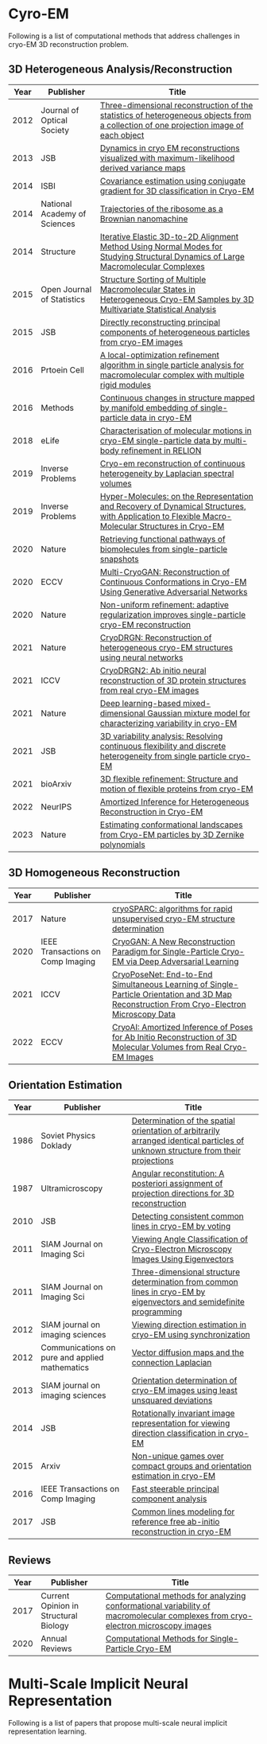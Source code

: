 # Cyro-EM
Following is a list of computational methods that address challenges in cryo-EM 3D reconstruction problem.
 
## 3D Heterogeneous Analysis/Reconstruction

|Year|Publisher|Title|
|-----|-----|-----|
|2012|Journal of Optical Society|[Three-dimensional reconstruction of the statistics of heterogeneous objects from a collection of one projection image of each object]()|
|2013|JSB|[Dynamics in cryo EM reconstructions visualized with maximum-likelihood derived variance maps](https://www.sciencedirect.com/science/article/pii/S1047847712003176)|
|2014|ISBI|[Covariance estimation using conjugate gradient for 3D classification in Cryo-EM](https://arxiv.org/abs/1412.0985)|
|2014|National Academy of Sciences|[Trajectories of the ribosome as a Brownian nanomachine](https://www.pnas.org/doi/10.1073/pnas.1419276111)|
|2014|Structure|[Iterative Elastic 3D-to-2D Alignment Method Using Normal Modes for Studying Structural Dynamics of Large Macromolecular Complexes](https://www.sciencedirect.com/science/article/pii/S0969212614000136)|
|2015|Open Journal of Statistics|[Structure Sorting of Multiple Macromolecular States in Heterogeneous Cryo-EM Samples by 3D Multivariate Statistical Analysis](https://hal.science/hal-03827939/document)|
|2015|JSB|[Directly reconstructing principal components of heterogeneous particles from cryo-EM images](https://www.ncbi.nlm.nih.gov/pmc/articles/PMC4536832/)|
|2016|Prtoein Cell|[A local-optimization refinement algorithm in single particle analysis for macromolecular complex with multiple rigid modules](https://www.ncbi.nlm.nih.gov/pmc/articles/PMC4707152/)|
|2016|Methods|[Continuous changes in structure mapped by manifold embedding of single-particle data in cryo-EM](https://www.ncbi.nlm.nih.gov/pmc/articles/PMC4848141/)|
|2018|eLife|[Characterisation of molecular motions in cryo-EM single-particle data by multi-body refinement in RELION](https://www.ncbi.nlm.nih.gov/pmc/articles/PMC6005684/)|
|2019|Inverse Problems|[Cryo-em reconstruction of continuous heterogeneity by Laplacian spectral volumes](https://arxiv.org/abs/1907.01898)|
|2019|Inverse Problems|[Hyper-Molecules: on the Representation and Recovery of Dynamical Structures, with Application to Flexible Macro-Molecular Structures in Cryo-EM](https://arxiv.org/abs/1907.01589)|
|2020|Nature|[Retrieving functional pathways of biomolecules from single-particle snapshots](https://www.nature.com/articles/s41467-020-18403-x)|
|2020|ECCV|[Multi-CryoGAN: Reconstruction of Continuous Conformations in Cryo-EM Using Generative Adversarial Networks](https://openreview.net/forum?id=5PSL-CjHeP4)|
|2020|Nature|[Non-uniform refinement: adaptive regularization improves single-particle cryo-EM reconstruction](https://www.nature.com/articles/s41592-020-00990-8)|
|2021|Nature|[CryoDRGN: Reconstruction of heterogeneous cryo-EM structures using neural networks](https://www.nature.com/articles/s41592-020-01049-4)|
|2021|ICCV|[CryoDRGN2: Ab initio neural reconstruction of 3D protein structures from real cryo-EM images](https://openaccess.thecvf.com/content/ICCV2021/papers/Zhong_CryoDRGN2_Ab_Initio_Neural_Reconstruction_of_3D_Protein_Structures_From_ICCV_2021_paper.pdf)|
|2021|Nature|[Deep learning-based mixed-dimensional Gaussian mixture model for characterizing variability in cryo-EM](https://www.nature.com/articles/s41592-021-01220-5)|
|2021|JSB|[3D variability analysis: Resolving continuous flexibility and discrete heterogeneity from single particle cryo-EM](https://www.sciencedirect.com/science/article/pii/S1047847721000071)|
|2021|bioArxiv|[3D flexible refinement: Structure and motion of flexible proteins from cryo-EM](https://www.biorxiv.org/content/biorxiv/early/2021/04/22/2021.04.22.440893.full.pdf)|
|2022|NeurIPS|[Amortized Inference for Heterogeneous Reconstruction in Cryo-EM](https://arxiv.org/abs/2210.07387)|
|2023|Nature|[Estimating conformational landscapes from Cryo-EM particles by 3D Zernike polynomials](https://www.nature.com/articles/s41467-023-35791-y)|

## 3D Homogeneous Reconstruction

|Year|Publisher|Title|
|-----|-----|----|
|2017|Nature|[cryoSPARC: algorithms for rapid unsupervised cryo-EM structure determination](https://www.nature.com/articles/nmeth.4169)|
|2020|IEEE Transactions on Comp Imaging|[CryoGAN: A New Reconstruction Paradigm for Single-Particle Cryo-EM via Deep Adversarial Learning](https://www.biorxiv.org/content/10.1101/2020.03.20.001016v2)|
|2021|ICCV|[CryoPoseNet: End-to-End Simultaneous Learning of Single-Particle Orientation and 3D Map Reconstruction From Cryo-Electron Microscopy Data](https://openaccess.thecvf.com/content/ICCV2021W/LCI/html/Nashed_CryoPoseNet_End-to-End_Simultaneous_Learning_of_Single-Particle_Orientation_and_3D_Map_ICCVW_2021_paper.html)|
|2022|ECCV|[CryoAI: Amortized Inference of Poses for Ab Initio Reconstruction of 3D Molecular Volumes from Real Cryo-EM Images](https://arxiv.org/abs/2203.08138)|


## Orientation Estimation

|Year|Publisher|Title|
|-----|-----|-----|
|1986|Soviet Physics Doklady|[Determination of the spatial orientation of arbitrarily arranged identical particles of unknown structure from their projections](https://gauss.math.yale.edu/~ag727/Vainstein-Goncharov1986.pdf)|
|1987|Ultramicroscopy|[Angular reconstitution: A posteriori assignment of projection directions for 3D reconstruction](https://www.sciencedirect.com/science/article/pii/0304399187900787)|
|2010|JSB|[Detecting consistent common lines in cryo-EM by voting](https://www.sciencedirect.com/science/article/pii/S1047847709003062)|
|2011|SIAM Journal on Imaging Sci|[Viewing Angle Classification of Cryo-Electron Microscopy Images Using Eigenvectors](https://web.math.princeton.edu/~amits/publications/class_averaging_SIAM_published.pdf)|
|2011|SIAM Journal on Imaging Sci|[Three-dimensional structure determination from common lines in cryo-EM by eigenvectors and semidefinite programming](https://www.ncbi.nlm.nih.gov/pmc/articles/PMC3334316/)|
|2012|SIAM journal on imaging sciences|[Viewing direction estimation in cryo-EM using synchronization](https://web.math.princeton.edu/~amits/publications/cryo-sync-published.pdf)|
|2012|Communications on pure and applied mathematics|[Vector diffusion maps and the connection Laplacian](https://arxiv.org/abs/1102.0075)|
|2013|SIAM journal on imaging sciences|[Orientation determination of cryo-EM images using least unsquared deviations](https://arxiv.org/abs/1211.7045)|
|2014|JSB|[Rotationally invariant image representation for viewing direction classification in cryo-EM](https://arxiv.org/abs/1309.7643)|
|2015|Arxiv|[Non-unique games over compact groups and orientation estimation in cryo-EM](https://arxiv.org/abs/1505.03840)|
|2016|IEEE Transactions on Comp Imaging|[Fast steerable principal component analysis](https://arxiv.org/abs/1412.0781)|
|2017|JSB|[Common lines modeling for reference free ab-initio reconstruction in cryo-EM](https://arxiv.org/abs/1810.11522)|

## Reviews

|Year|Publisher|Title|
|-----|-----|-----|
|2017|Current Opinion in Structural Biology|[Computational methods for analyzing conformational variability of macromolecular complexes from cryo-electron microscopy images](https://www.sciencedirect.com/science/article/pii/S0959440X16302445?via%3Dihub)|
|2020|Annual Reviews|[Computational Methods for Single-Particle Cryo-EM](https://arxiv.org/abs/2003.13828)|

# Multi-Scale Implicit Neural Representation
Following is a list of papers that propose multi-scale neural implicit representation learning.
